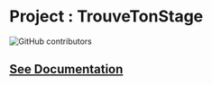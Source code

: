 # Project : TrouveTonStage

![GitHub contributors](https://img.shields.io/github/contributors/Leralix/TrouveTonStage?label=Contributeur)


## [See Documentation](https://github.com/Leralix/TrouveTonStage/blob/Test-Gab-Thibaud/docs/build/html/index.html)